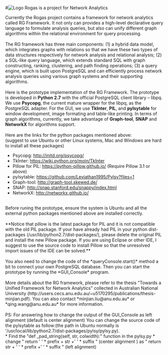 #![Logo](https://cecs.anu.edu.au/sites/default/files/styles/anu_doublenarrow_440_scale/public/images/rogas-web.jpg?itok=JfEfhc1_)
Rogas is a project for Network Analytics

Currently the Rogas project contains a framework for network analytics called RG Framework. 
It not only can provides a high-level declarative query language to 
formulate analysis queries, but also can unify different graph algorithms 
within the relational environment for query processing.
<br>
<br>
The RG framework has three main components: (1) a hybrid data model, which 
integrates graphs with relations so that we have these two types of data 
structures respectively for network analysis and relational analysis; 
(2) a SQL-like query language, which extends standard SQL with 
graph constructing, ranking, clustering, and path finding operations; 
(3) a query engine, which is built upon PostgreSQL and can efficiently process 
network analysis queries using various graph systems and 
their supporting algorithms.
<br>
<br>
Here is the prototype implementation of the RG Framework. The prototype
is developed in **Python 2.7** with the official PostgreSQL client library – libpq. 
We use **Psycopg**, the current mature wrapper for the libpq, as the 
PostgreSQL adapter. For the GUI, we use **TkInter**, **PIL**, and **pylsytable**
for window development, image formating and table-like printing. In terms of 
graph algorithms, currently, we take advantage of **Graph-tool**, **SNAP** and 
**NetworkX** for algorithms support.
<br>
<br>
Here are the links for the python packages mentioned above:
<br>
(suggest to use Ubuntu or other Linux systems, Mac and Windows are hard to install all these packages)
* Psycopg: http://initd.org/psycopg/
* TkInter: https://wiki.python.org/moin/TkInter
* Pillow for PIL: https://python-pillow.github.io/  (Require Pillow 3.1 or above)
* pylsytable: https://github.com/Leviathan1995/Pylsy?files=1
* Graph-tool: http://graph-tool.skewed.de/
* SNAP: http://snap.stanford.edu/snappy/index.html
* NetworkX: http://networkx.github.io/  

<br>
Before runing the prototype, ensure the system is Ubuntu and all the external 
python packages mentioned above are installed correctly. 
<br>
<br>
**Notice that pillow is 
the latest package for PIL and it is not compatible with the old PIL package. 
If your have already had PIL in your python dist-packages (/usr/lib/python2.7/dist-packages/),
please delete the original PIL and install the new Pillow package. If you are using Eclipse or 
other IDE, I suggest to use the source code to install Pillow so that the unresolved import 
issues of the IDE can be solved.**
<br>
<br>
You also need to change the code of the *queryConsole.start()* method a bit 
to connect your own PostgreSQL database. Then you can start the prototype 
by running the *GUI_Console* program.
<br>
<br>
More details about the RG framework, please refer to 
the thesis "Towards a Unified Framework for Network Analytics" collected in 
Australian National University (http://users.cecs.anu.edu.au/~u5170295/publications/thesis-minjian.pdf). You can also 
contact *minjian.liu@anu.edu.au* or *qing.wang@anu.edu.au* for more information.
<br>
<br>
PS: For answering how to change the output of the GUI_Console as left alignment (default is center alignment)
You can change the source code of the pylsytable as follow:(the path in Ubuntu normally is 
'/usr/local/lib/python2.7/dist-packages/pylsy/pylsy.py).
<br>
* Find the "def _pad_string(self, str, colwidth):" function in the pylsy.py
* change " return ' ' * prefix + str +' ' * suffix " (center alignment ) as " return str + ' ' * prefix +' ' * suffix " (left alignment)

